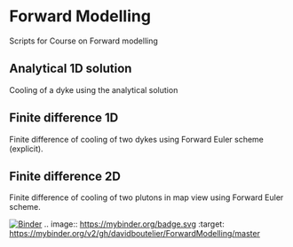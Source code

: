 # Forward Modelling
Scripts for Course on Forward modelling 

## Analytical 1D solution
Cooling of a dyke using the analytical solution

## Finite difference 1D
Finite difference of cooling of two dykes using Forward Euler scheme (explicit).

## Finite difference 2D
Finite difference of cooling of two plutons in map view using Forward Euler scheme.

[![Binder](https://mybinder.org/badge.svg)](https://mybinder.org/v2/gh/davidboutelier/ForwardModelling/master)
.. image:: https://mybinder.org/badge.svg :target: https://mybinder.org/v2/gh/davidboutelier/ForwardModelling/master
